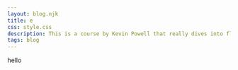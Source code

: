 ```yaml
---
layout: blog.njk
title: e
css: style.css
description: This is a course by Kevin Powell that really dives into flexbox.
tags: blog
---
```


hello
